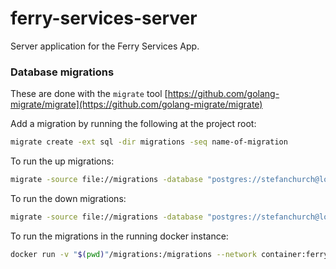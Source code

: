 # ferry-services-server

Server application for the Ferry Services App.

### Database migrations

These are done with the `migrate` tool [https://github.com/golang-migrate/migrate](https://github.com/golang-migrate/migrate)

Add a migration by running the following at the project root:

```bash
migrate create -ext sql -dir migrations -seq name-of-migration
```

To run the up migrations:
```bash
migrate -source file://migrations -database "postgres://stefanchurch@localhost:5432/ferry-services?sslmode=disable" up
```

To run the down migrations:
```bash
migrate -source file://migrations -database "postgres://stefanchurch@localhost:5432/ferry-services?sslmode=disable" down
```

To run the migrations in the running docker instance:
```bash
docker run -v "$(pwd)"/migrations:/migrations --network container:ferry-services-db-prod migrate/migrate -path=/migrations/ -database "postgres://user:password@db-prod:5432/ferry-services-prod?sslmode=disable" up
```
